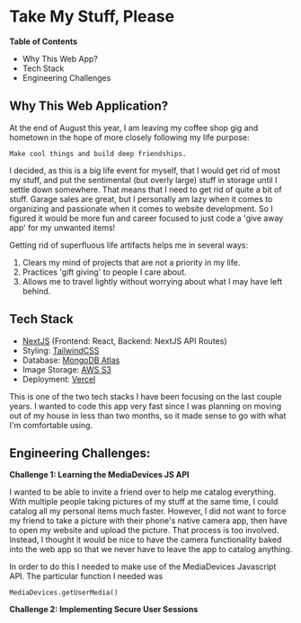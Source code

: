 # Take My Stuff, Please

**Table of Contents**

- Why This Web App?
- Tech Stack
- Engineering Challenges

## Why This Web Application?

At the end of August this year, I am leaving my coffee shop gig and hometown in the hope of more closely following my life purpose:

    Make cool things and build deep friendships.

I decided, as this is a big life event for myself, that I would get rid of most my stuff, and put the sentimental (but overly large) stuff in storage until I settle down somewhere. That means that I need to get rid of quite a bit of stuff. Garage sales are great, but I personally am lazy when it comes to organizing and passionate when it comes to website development. So I figured it would be more fun and career focused to just code a 'give away app' for my unwanted items!

Getting rid of superfluous life artifacts helps me in several ways:

1. Clears my mind of projects that are not a priority in my life.
2. Practices 'gift giving' to people I care about.
3. Allows me to travel lightly without worrying about what I may have left behind.

## Tech Stack

- [NextJS](https://nextjs.org/) (Frontend: React, Backend: NextJS API Routes)
- Styling: [TailwindCSS](https://tailwindcss.com/)
- Database: [MongoDB Atlas](https://www.mongodb.com/)
- Image Storage: [AWS S3](https://aws.amazon.com/pm/serv-s3/)
- Deployment: [Vercel](https://vercel.com/)

This is one of the two tech stacks I have been focusing on the last couple years. I wanted to code this app very fast since I was planning on moving out of my house in less than two months, so it made sense to go with what I'm comfortable using.

## Engineering Challenges:

**Challenge 1: Learning the MediaDevices JS API**

I wanted to be able to invite a friend over to help me catalog everything. With multiple people taking pictures of my stuff at the same time, I could catalog all my personal items much faster. However, I did not want to force my friend to take a picture with their phone's native camera app, then have to open my website and upload the picture. That process is too involved. Instead, I thought it would be nice to have the camera functionality baked into the web app so that we never have to leave the app to catalog anything.

In order to do this I needed to make use of the MediaDevices Javascript API. The particular function I needed was

    MediaDevices.getUserMedia()

**Challenge 2: Implementing Secure User Sessions**
